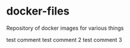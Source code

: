 # docker-files

Repository of docker images for various things

test comment
test comment 2
test comment 3